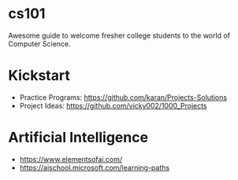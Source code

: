 # cs101
Awesome guide to welcome fresher college students to the world of Computer Science.

# Kickstart
* Practice Programs: <https://github.com/karan/Projects-Solutions>
* Project Ideas: <https://github.com/vicky002/1000_Projects>

# Artificial Intelligence
* <https://www.elementsofai.com/>
* <https://aischool.microsoft.com/learning-paths>
